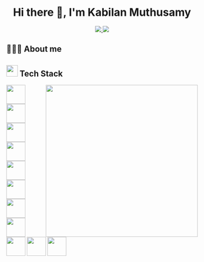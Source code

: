 <h1 align="center"> Hi there 👋, I'm Kabilan Muthusamy </h1>
<div align="center">
<a href="mailto:kabilan-muthusamy@outlook.com">
  <img src="https://img.shields.io/badge/e‑mail-D14836.svg?style=for-the-badge&logo=GMail&logoColor=white"/>
</a>
<a href="https://linkedin.com/in/kabilan-muthusamy" target="blank">
  <img src="https://img.shields.io/badge/linkedin-0077B5.svg?style=for-the-badge&logo=linkedin&logoColor=white"/>
</a>
</div>
<h2>👨🏻‍💻 About me</h2>

<h2><img height=30 src="https://img.icons8.com/emoji/48/000000/hammer-and-wrench.png"/> Tech  Stack</h2>
<p>
    <img align="right" width="400" height="400" src="https://github-readme-stats.vercel.app/api/top-langs/?username=kabi175&layout=demo&langs_count=5"/>

  <p aign="left" width="200" height="900">
    <img height=50 src="https://img.icons8.com/color/96/000000/c-plus-plus-logo.png"/>
    <img height=50 src="https://img.icons8.com/color/96/000000/python.png"/>
    <img height=50 src="https://img.icons8.com/color/96/000000/javascript.png">
    <img height=50 src="https://img.icons8.com/color/96/000000/typescript.png"/>
    <img height=50 src="https://img.icons8.com/color/96/000000/golang.png"/>
    <img height=50 src="https://img.icons8.com/color/96/000000/html-5--v1.png"/>
    <img height=50 src="https://img.icons8.com/color/96/000000/css3.png"/>
    <img height=50 src="https://img.icons8.com/color/96/000000/react-native.png"/>
    <img height=50 src="https://img.icons8.com/color/96/000000/git.png"/>
    <img height=50 src="https://img.icons8.com/fluent/96/000000/github.png"/>
    <img height=50 src="https://img.icons8.com/color/96/000000/mysql-logo.png"/>
  </p>


</p>
